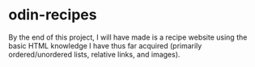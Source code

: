 # odin-recipes

By the end of this project, I will have made is a recipe website using the basic HTML knowledge I have thus far acquired (primarily ordered/unordered lists, relative links, and images).
